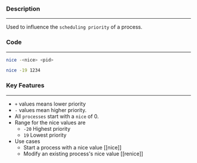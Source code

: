 ### Description
---
Used to influence the `scheduling priority` of a process. 

### Code 
---
```bash
nice -<nice> <pid>
```

```bash
nice -19 1234
```
### Key Features
---
- `+` values means lower priority
- `-` values mean higher priority.
- All `processes` start with a `nice` of 0.
- Range for the nice values are 
	- `-20` Highest priority
	- `19` Lowest priority
- Use cases 
	- Start a process with a nice value [[nice]]
	- Modify an existing process's nice value [[renice]]